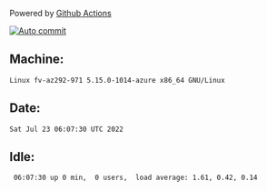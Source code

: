 Powered by [Github Actions](https://github.com/features/actions)

[![Auto commit](https://github.com/gyfary/workstation/workflows/Auto%20commit/badge.svg)](https://github.com/gyfary/workstation/actions?query=workflow%3A%22Auto+commit%22)

## Machine:
```
Linux fv-az292-971 5.15.0-1014-azure x86_64 GNU/Linux
```
## Date:
```
Sat Jul 23 06:07:30 UTC 2022
```
## Idle:
```
 06:07:30 up 0 min,  0 users,  load average: 1.61, 0.42, 0.14
```
